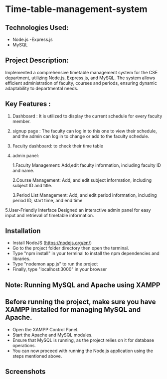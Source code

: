 # Time-table-management-system

## Technologies Used:
- Node.js
-Express.js
- MySQL
## Project Description:
Implemented a comprehensive timetable management system for the CSE department, utilizing Node.js, Express.js, and MySQL. The system allows efficient administration of faculty, courses and periods, ensuring dynamic adaptability to departmental needs.

## Key Features :
1. Dashboard :
   It is utilized to display the current schedule for every faculty member.
2. signup page :
    The faculty can log in to this one to view their schedule, and the admin can log in to change or add to the faculty schedule.
3. Faculty dashboard:
    to check their time table
4. admin panel:
   
     1.Faculty Management:
        Add,edit faculty information, including faculty ID and name.
   
     2.Course Management:
        Add, and edit subject information, including subject ID and title.
   
     3.Period List Management:
        Add, and edit period information, including period ID, start time, and end time
   
5.User-Friendly Interface
    Designed an interactive admin panel for easy input and retrieval of timetable information.

## Installation
- Install NodeJS (https://nodejs.org/en/)
- Go to the project folder directory then open the terminal.
- Type "npm install" in your terminal to install the npm dependencies and libraries.
- Type "nodemon app.js" to run the project
- Finally, type "localhost:3000" in your browser

## Note: Running MySQL and Apache using XAMPP
## Before running the project, make sure you have XAMPP installed for managing MySQL and Apache.

- Open the XAMPP Control Panel.
- Start the Apache and MySQL modules.
- Ensure that MySQL is running, as the project relies on it for database operations.
- You can now proceed with running the Node.js application using the steps mentioned above.

## Screenshots

